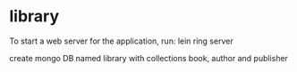 # library
To start a web server for the application, run:  lein ring server

create mongo DB named library with collections book, author and publisher

